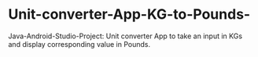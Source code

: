 # Unit-converter-App-KG-to-Pounds-
Java-Android-Studio-Project: Unit converter App to take an input in KGs and display corresponding value in Pounds.
